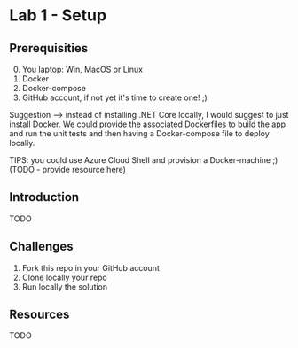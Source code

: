 # Lab 1 - Setup

## Prerequisities

0. You laptop: Win, MacOS or Linux
1. Docker
2. Docker-compose
3. GitHub account, if not yet it's time to create one! ;)

Suggestion --> instead of installing .NET Core locally, I would suggest to just install Docker. We could provide the associated Dockerfiles to build the app and run the unit tests and then having a Docker-compose file to deploy locally.

TIPS: you could use Azure Cloud Shell and provision a Docker-machine ;) (TODO - provide resource here)

## Introduction

TODO

## Challenges

1. Fork this repo in your GitHub account
2. Clone locally your repo
3. Run locally the solution

## Resources

TODO
